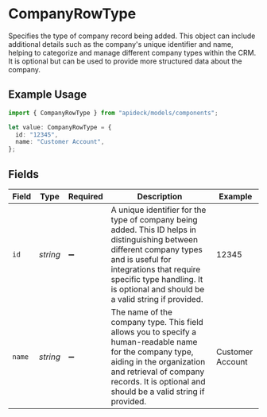 # CompanyRowType

Specifies the type of company record being added. This object can include additional details such as the company's unique identifier and name, helping to categorize and manage different company types within the CRM. It is optional but can be used to provide more structured data about the company.

## Example Usage

```typescript
import { CompanyRowType } from "apideck/models/components";

let value: CompanyRowType = {
  id: "12345",
  name: "Customer Account",
};
```

## Fields

| Field                                                                                                                                                                                                                                                 | Type                                                                                                                                                                                                                                                  | Required                                                                                                                                                                                                                                              | Description                                                                                                                                                                                                                                           | Example                                                                                                                                                                                                                                               |
| ----------------------------------------------------------------------------------------------------------------------------------------------------------------------------------------------------------------------------------------------------- | ----------------------------------------------------------------------------------------------------------------------------------------------------------------------------------------------------------------------------------------------------- | ----------------------------------------------------------------------------------------------------------------------------------------------------------------------------------------------------------------------------------------------------- | ----------------------------------------------------------------------------------------------------------------------------------------------------------------------------------------------------------------------------------------------------- | ----------------------------------------------------------------------------------------------------------------------------------------------------------------------------------------------------------------------------------------------------- |
| `id`                                                                                                                                                                                                                                                  | *string*                                                                                                                                                                                                                                              | :heavy_minus_sign:                                                                                                                                                                                                                                    | A unique identifier for the type of company being added. This ID helps in distinguishing between different company types and is useful for integrations that require specific type handling. It is optional and should be a valid string if provided. | 12345                                                                                                                                                                                                                                                 |
| `name`                                                                                                                                                                                                                                                | *string*                                                                                                                                                                                                                                              | :heavy_minus_sign:                                                                                                                                                                                                                                    | The name of the company type. This field allows you to specify a human-readable name for the company type, aiding in the organization and retrieval of company records. It is optional and should be a valid string if provided.                      | Customer Account                                                                                                                                                                                                                                      |